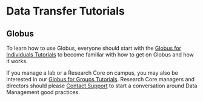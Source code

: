 # Data Transfer Tutorials

## Globus

To learn how to use Globus, everyone should start with the [Globus for Individuals Tutorials](./globus_individual_tutorial.md) to become familiar with how to get on Globus and how it works.

If you manage a lab or a Research Core on campus, you may also be interested in our [Globus for Groups Tutorials](./globus_group_tutorial.md). Research Core managers and directors should please [Contact Support](../../../help/support.md) to start a conversation around Data Management good practices.
